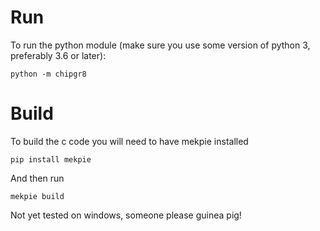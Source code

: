 # Run

To run the python module (make sure you use some version of python 3, preferably 3.6 or later):

```
python -m chipgr8
```

# Build

To build the c code you will need to have mekpie installed

```
pip install mekpie
```

And then run

```
mekpie build
```

Not yet tested on windows, someone please guinea pig!